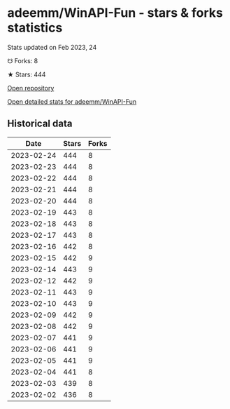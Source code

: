 # adeemm/WinAPI-Fun - stars & forks statistics

Stats updated on Feb 2023, 24

☋ Forks: 8

★ Stars: 444

[Open repository](https://github.com/adeemm/WinAPI-Fun)

[Open detailed stats for adeemm/WinAPI-Fun](https://reviewgithub.com/rep/adeemm/WinAPI-Fun)

## Historical data
| Date | Stars | Forks |
|------|-------|-------|
| 2023-02-24 | 444 | 8 | 
| 2023-02-23 | 444 | 8 | 
| 2023-02-22 | 444 | 8 | 
| 2023-02-21 | 444 | 8 | 
| 2023-02-20 | 444 | 8 | 
| 2023-02-19 | 443 | 8 | 
| 2023-02-18 | 443 | 8 | 
| 2023-02-17 | 443 | 8 | 
| 2023-02-16 | 442 | 8 | 
| 2023-02-15 | 442 | 9 | 
| 2023-02-14 | 443 | 9 | 
| 2023-02-12 | 442 | 9 | 
| 2023-02-11 | 443 | 9 | 
| 2023-02-10 | 443 | 9 | 
| 2023-02-09 | 442 | 9 | 
| 2023-02-08 | 442 | 9 | 
| 2023-02-07 | 441 | 9 | 
| 2023-02-06 | 441 | 9 | 
| 2023-02-05 | 441 | 9 | 
| 2023-02-04 | 441 | 8 | 
| 2023-02-03 | 439 | 8 | 
| 2023-02-02 | 436 | 8 | 

